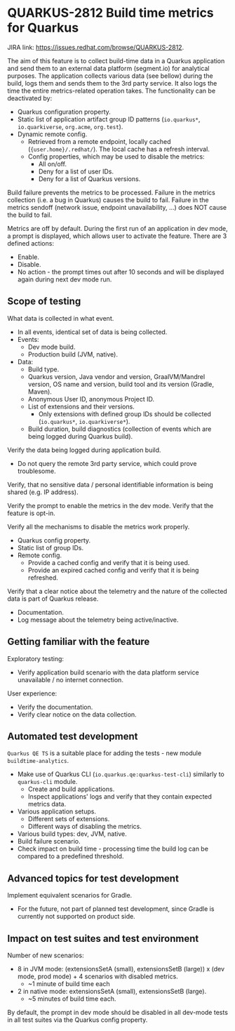 # QUARKUS-2812 Build time metrics for Quarkus

JIRA link: https://issues.redhat.com/browse/QUARKUS-2812.

The aim of this feature is to collect build-time data in a Quarkus application and send them to an external data platform
(segment.io) for analytical purposes.
The application collects various data (see bellow) during the build, logs them and sends them to the 3rd party service.
It also logs the time the entire metrics-related operation takes.
The functionality can be deactivated by:
- Quarkus configuration property.
- Static list of application artifact group ID patterns (`io.quarkus*`, `io.quarkiverse`, `org.acme`, `org.test`).
- Dynamic remote config.
  - Retrieved from a remote endpoint, locally cached (`{user.home}/.redhat/`). The local cache has a refresh interval.
  - Config properties, which may be used to disable the metrics:
    - All on/off.
    - Deny for a list of user IDs.
    - Deny for a list of Quarkus versions.

Build failure prevents the metrics to be processed.
Failure in the metrics collection (i.e. a bug in Quarkus) causes the build to fail.
Failure in the metrics sendoff (network issue, endpoint unavailability, ...) does NOT cause the build to fail.

Metrics are off by default. During the first run of an application in dev mode, a prompt is displayed, which allows user
to activate the feature. There are 3 defined actions:
- Enable.
- Disable.
- No action - the prompt times out after 10 seconds and will be displayed again during next dev mode run.

## Scope of testing

What data is collected in what event.
- In all events, identical set of data is being collected.
- Events:
  - Dev mode build.
  - Production build (JVM, native).
- Data:
  - Build type.
  - Quarkus version, Java vendor and version, GraalVM/Mandrel version, OS name and version, build tool and its version (Gradle, Maven).
  - Anonymous User ID, anonymous Project ID.
  - List of extensions and their versions.
    - Only extensions with defined group IDs should be collected (`io.quarkus*`, `io.quarkiverse*`).
  - Build duration, build diagnostics (collection of events which are being logged during Quarkus build).

Verify the data being logged during application build.
- Do not query the remote 3rd party service, which could prove troublesome.

Verify, that no sensitive data / personal identifiable information is being shared (e.g. IP address).

Verify the prompt to enable the metrics in the dev mode. Verify that the feature is opt-in.

Verify all the mechanisms to disable the metrics work properly.
- Quarkus config property.
- Static list of group IDs.
- Remote config.
  - Provide a cached config and verify that it is being used.
  - Provide an expired cached config and verify that it is being refreshed.

Verify that a clear notice about the telemetry and the nature of the collected data is part of Quarkus release.
- Documentation.
- Log message about the telemetry being active/inactive.

## Getting familiar with the feature
Exploratory testing:
- Verify application build scenario with the data platform service unavailable / no internet connection.

User experience:
- Verify the documentation.
- Verify clear notice on the data collection.

## Automated test development

`Quarkus QE TS` is a suitable place for adding the tests - new module `buildtime-analytics`.
- Make use of Quarkus CLI (`io.quarkus.qe:quarkus-test-cli`) similarly to `quarkus-cli` module.
  - Create and build applications.
  - Inspect applications' logs and verify that they contain expected metrics data.
- Various application setups.
  - Different sets of extensions.
  - Different ways of disabling the metrics.
- Various build types: dev, JVM, native.
- Build failure scenario.
- Check impact on build time - processing time the build log can be compared to a predefined threshold.

## Advanced topics for test development

Implement equivalent scenarios for Gradle.
- For the future, not part of planned test development, since Gradle is currently not supported on product side.

## Impact on test suites and test environment

Number of new scenarios:
- 8 in JVM mode: (extensionsSetA (small), extensionsSetB (large)) x (dev mode, prod mode) + 4 scenarios with disabled metrics.
  - ~1 minute of build time each
- 2 in native mode: extensionsSetA (small), extensionsSetB (large).
  - ~5 minutes of build time each.

By default, the prompt in dev mode should be disabled in all dev-mode tests in all test suites via the Quarkus config
property.
